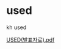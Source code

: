 # used
 kh used


[USED(발표자료).pdf](https://github.com/lovekfba/used/blob/main/ppt/Used_ppt(%EB%B0%9C%ED%91%9C%EC%9E%90%EB%A3%8C).pdf)
